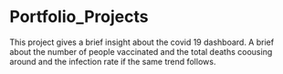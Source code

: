 # Portfolio_Projects

This project gives a brief insight about the covid 19 dashboard. A brief about the number of people vaccinated and the total deaths coousing around and the infection rate if the same trend follows.
